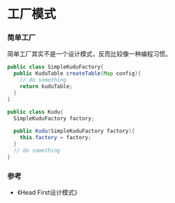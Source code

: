 # 工厂模式

### 简单工厂
简单工厂其实不是一个设计模式，反而比较像一种编程习惯。
```Java
public class SimpleKuduFactory{
  public KuduTable createTable(Map config){
    // do something
    return kuduTable;
  }
}

public class Kudu{
  SimpleKuduFactory factory;
  
  public Kudu(SimpleKuduFactory factory){
    this.factory = factory;
  }
  // do something
}
```




### 参考
- 《Head First设计模式》





